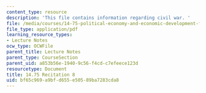 ```yaml
---
content_type: resource
description: 'This file contains information regarding civil war. '
file: /media/courses/14-75-political-economy-and-economic-development-fall-2012/bf65c969a9bfd655e50589ba7283cda8_MIT14_75F12_Recitation8.pdf
file_type: application/pdf
learning_resource_types:
- Lecture Notes
ocw_type: OCWFile
parent_title: Lecture Notes
parent_type: CourseSection
parent_uid: a853b56e-1940-9c56-f4cd-c7efeece123d
resourcetype: Document
title: 14.75 Recitation 8
uid: bf65c969-a9bf-d655-e505-89ba7283cda8
---
```

